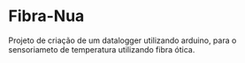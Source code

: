# Fibra-Nua
Projeto de criação de um datalogger utilizando arduino, para o sensoriameto de temperatura utilizando fibra ótica.
